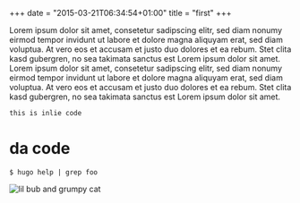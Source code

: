 +++
date = "2015-03-21T06:34:54+01:00"
title = "first"
+++

Lorem ipsum dolor sit amet, consetetur sadipscing elitr, sed diam nonumy eirmod tempor invidunt ut labore et dolore magna aliquyam erat, sed diam voluptua. At vero eos et accusam et justo duo dolores et ea rebum. Stet clita kasd gubergren, no sea takimata sanctus est Lorem ipsum dolor sit amet. Lorem ipsum dolor sit amet, consetetur sadipscing elitr, sed diam nonumy eirmod tempor invidunt ut labore et dolore magna aliquyam erat, sed diam voluptua. At vero eos et accusam et justo duo dolores et ea rebum. Stet clita kasd gubergren, no sea takimata sanctus est Lorem ipsum dolor sit amet.

`this is inlie code`

da code
======

    $ hugo help | grep foo

![lil bub and grumpy cat](http://core0.staticworld.net/images/article/2013/08/lil_bub_grumpy_cat-100052024-gallery.jpg "da title")